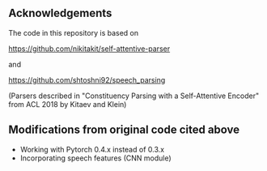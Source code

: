 ## Acknowledgements
The code in this repository is based on

https://github.com/nikitakit/self-attentive-parser 

and

https://github.com/shtoshni92/speech_parsing

(Parsers described in "Constituency Parsing with a Self-Attentive Encoder" 
 from ACL 2018 by Kitaev and Klein)

## Modifications from original code cited above
* Working with Pytorch 0.4.x instead of 0.3.x
* Incorporating speech features (CNN module)
